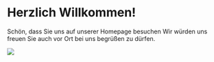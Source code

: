 # Herzlich Willkommen!
<image-slider :images="['panorama1.jpg', 'panorama2.jpg','panorama3.jpg','panorama5.jpg']"></image-slider>


Schön, dass Sie uns auf unserer Homepage besuchen Wir würden uns freuen Sie auch vor Ort bei uns begrüßen zu dürfen.

<div class="w-full">
    <img class="mt-12 flex mx-auto" src="/naturland.jpg" />
</div>